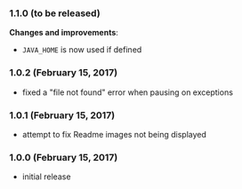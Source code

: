### 1.1.0 (to be released)

**Changes and improvements**:

- `JAVA_HOME` is now used if defined

### 1.0.2 (February 15, 2017)

- fixed a "file not found" error when pausing on exceptions

### 1.0.1 (February 15, 2017)

- attempt to fix Readme images not being displayed

### 1.0.0 (February 15, 2017)

- initial release